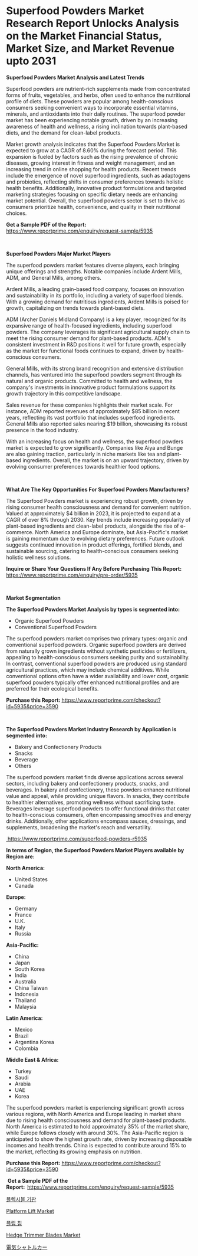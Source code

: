 <p><h1>Superfood Powders Market Research Report Unlocks Analysis on the Market Financial Status, Market Size, and Market Revenue upto 2031</h1></p><p><strong>Superfood Powders Market Analysis and Latest Trends</strong></p>
<p><p>Superfood powders are nutrient-rich supplements made from concentrated forms of fruits, vegetables, and herbs, often used to enhance the nutritional profile of diets. These powders are popular among health-conscious consumers seeking convenient ways to incorporate essential vitamins, minerals, and antioxidants into their daily routines. The superfood powder market has been experiencing notable growth, driven by an increasing awareness of health and wellness, a rising inclination towards plant-based diets, and the demand for clean-label products.</p><p>Market growth analysis indicates that the Superfood Powders Market is expected to grow at a CAGR of 8.60% during the forecast period. This expansion is fueled by factors such as the rising prevalence of chronic diseases, growing interest in fitness and weight management, and an increasing trend in online shopping for health products. Recent trends include the emergence of novel superfood ingredients, such as adaptogens and probiotics, reflecting shifts in consumer preferences towards holistic health benefits. Additionally, innovative product formulations and targeted marketing strategies focusing on specific dietary needs are enhancing market potential. Overall, the superfood powders sector is set to thrive as consumers prioritize health, convenience, and quality in their nutritional choices.</p></p>
<p><strong>Get a Sample PDF of the Report:&nbsp;</strong> <a href="https://www.reportprime.com/enquiry/request-sample/5935">https://www.reportprime.com/enquiry/request-sample/5935</a></p>
<p>&nbsp;</p>
<p><strong>Superfood Powders Major Market Players</strong></p>
<p><p>The superfood powders market features diverse players, each bringing unique offerings and strengths. Notable companies include Ardent Mills, ADM, and General Mills, among others. </p><p>Ardent Mills, a leading grain-based food company, focuses on innovation and sustainability in its portfolio, including a variety of superfood blends. With a growing demand for nutritious ingredients, Ardent Mills is poised for growth, capitalizing on trends towards plant-based diets.</p><p>ADM (Archer Daniels Midland Company) is a key player, recognized for its expansive range of health-focused ingredients, including superfood powders. The company leverages its significant agricultural supply chain to meet the rising consumer demand for plant-based products. ADM's consistent investment in R&D positions it well for future growth, especially as the market for functional foods continues to expand, driven by health-conscious consumers.</p><p>General Mills, with its strong brand recognition and extensive distribution channels, has ventured into the superfood powders segment through its natural and organic products. Committed to health and wellness, the company's investments in innovative product formulations support its growth trajectory in this competitive landscape.</p><p>Sales revenue for these companies highlights their market scale. For instance, ADM reported revenues of approximately $85 billion in recent years, reflecting its vast portfolio that includes superfood ingredients. General Mills also reported sales nearing $19 billion, showcasing its robust presence in the food industry.</p><p>With an increasing focus on health and wellness, the superfood powders market is expected to grow significantly. Companies like Aiya and Bunge are also gaining traction, particularly in niche markets like tea and plant-based ingredients. Overall, the market is on an upward trajectory, driven by evolving consumer preferences towards healthier food options.</p></p>
<p>&nbsp;</p>
<p><strong>What Are The Key Opportunities For Superfood Powders Manufacturers?</strong></p>
<p><p>The Superfood Powders market is experiencing robust growth, driven by rising consumer health consciousness and demand for convenient nutrition. Valued at approximately $4 billion in 2023, it is projected to expand at a CAGR of over 8% through 2030. Key trends include increasing popularity of plant-based ingredients and clean-label products, alongside the rise of e-commerce. North America and Europe dominate, but Asia-Pacific's market is gaining momentum due to evolving dietary preferences. Future outlook suggests continued innovation in product offerings, fortified blends, and sustainable sourcing, catering to health-conscious consumers seeking holistic wellness solutions.</p></p>
<p><strong>Inquire or Share Your Questions If Any Before Purchasing This Report:</strong> <a href="https://www.reportprime.com/enquiry/pre-order/5935">https://www.reportprime.com/enquiry/pre-order/5935</a></p>
<p>&nbsp;</p>
<p><strong>Market Segmentation</strong></p>
<p><strong>The Superfood Powders Market Analysis by types is segmented into:</strong></p>
<p><ul><li>Organic Superfood Powders</li><li>Conventional Superfood Powders</li></ul></p>
<p><p>The superfood powders market comprises two primary types: organic and conventional superfood powders. Organic superfood powders are derived from naturally grown ingredients without synthetic pesticides or fertilizers, appealing to health-conscious consumers seeking purity and sustainability. In contrast, conventional superfood powders are produced using standard agricultural practices, which may include chemical additives. While conventional options often have a wider availability and lower cost, organic superfood powders typically offer enhanced nutritional profiles and are preferred for their ecological benefits.</p></p>
<p><strong>Purchase this Report:&nbsp;</strong><a href="https://www.reportprime.com/checkout?id=5935&price=3590">https://www.reportprime.com/checkout?id=5935&price=3590</a></p>
<p>&nbsp;</p>
<p><strong>The Superfood Powders Market Industry Research by Application is segmented into:</strong></p>
<p><ul><li>Bakery and Confectionery Products</li><li>Snacks</li><li>Beverage</li><li>Others</li></ul></p>
<p><p>The superfood powders market finds diverse applications across several sectors, including bakery and confectionery products, snacks, and beverages. In bakery and confectionery, these powders enhance nutritional value and appeal, while providing unique flavors. In snacks, they contribute to healthier alternatives, promoting wellness without sacrificing taste. Beverages leverage superfood powders to offer functional drinks that cater to health-conscious consumers, often encompassing smoothies and energy drinks. Additionally, other applications encompass sauces, dressings, and supplements, broadening the market's reach and versatility.</p></p>
<p><a href="https://www.reportprime.com/superfood-powders-r5935">&nbsp;https://www.reportprime.com/superfood-powders-r5935</a></p>
<p><strong>In terms of Region, the Superfood Powders Market Players available by Region are:</strong></p>
<p>
    <p> <strong> North America: </strong>
        <ul>
            <li>United States</li>
            <li>Canada</li>
        </ul>
        </p> 
    <p> <strong> Europe: </strong>
        <ul>
            <li>Germany</li>
            <li>France</li>
            <li>U.K.</li>
            <li>Italy</li>
            <li>Russia</li>
        </ul>
        </p> 
    <p> <strong> Asia-Pacific: </strong>
        <ul>
            <li>China</li>
            <li>Japan</li>
            <li>South Korea</li>
            <li>India</li>
            <li>Australia</li>
            <li>China Taiwan</li>
            <li>Indonesia</li>
            <li>Thailand</li>
            <li>Malaysia</li>
        </ul>
        </p> 
    <p> <strong> Latin America: </strong>
        <ul>
            <li>Mexico</li>
            <li>Brazil</li>
            <li>Argentina Korea</li>
            <li>Colombia</li>
        </ul>
        </p> 
    <p> <strong> Middle East & Africa: </strong>
        <ul>
            <li>Turkey</li>
            <li>Saudi</li>
            <li>Arabia</li>
            <li>UAE</li>
            <li>Korea</li>
        </ul>
    </p>
    </p>
<p><p>The superfood powders market is experiencing significant growth across various regions, with North America and Europe leading in market share due to rising health consciousness and demand for plant-based products. North America is estimated to hold approximately 35% of the market share, while Europe follows closely with around 30%. The Asia-Pacific region is anticipated to show the highest growth rate, driven by increasing disposable incomes and health trends. China is expected to contribute around 15% to the market, reflecting its growing emphasis on nutrition.</p></p>
<p><strong>Purchase this Report: </strong><a href="https://www.reportprime.com/checkout?id=5935&price=3590">https://www.reportprime.com/checkout?id=5935&price=3590</a></p>
<p>&nbsp;<strong>Get a Sample PDF of the Report:&nbsp;&nbsp;</strong><a href="https://www.reportprime.com/enquiry/request-sample/5935">https://www.reportprime.com/enquiry/request-sample/5935</a></p>
<p><strong></strong></p>
<p><p><a href="https://medium.com/@greggibson7876/%EC%9C%A0%EC%97%B0-%EA%B8%B0%ED%8C%90-%EC%8B%9C%EC%9E%A5-%EB%8F%99%ED%96%A5-%EB%B0%8F-%EC%A0%84%EB%9E%B5%EC%A0%81-%EC%8B%9C%EC%9E%A5-%EC%9D%B8%EC%82%AC%EC%9D%B4%ED%8A%B8-2024-2031-a6266a951867">플렉시블 기판</a></p><p><a href="https://medium.com/@rasauncoleman1/exploring-platform-lift-market-dynamics-global-trends-and-future-growth-prospects-2024-2031-ac6c3a570d22">Platform Lift Market</a></p><p><a href="https://medium.com/@greggibson7876/%EA%B0%9C%EC%B2%99%ED%95%98%EB%8A%94-%EC%84%B1%EC%9E%A5-%EA%B8%80%EB%A1%9C%EB%B2%8C-%ED%94%8C%EB%A6%BD-%EC%B9%A9-%EC%8B%9C%EC%9E%A5-%EC%97%AD%ED%95%99-%EB%B6%84%EC%84%9D-2024-2031-f9b7f36b2946">플립 칩</a></p><p><a href="https://medium.com/@jillianwyattgb94/hedge-trimmer-blades-market-overview-regional-outlook-and-competitive-strategies-on-hedge-trimmer-27ff52de47bd">Hedge Trimmer Blades Market</a></p><p><a href="https://medium.com/@sashabeier2023/%E3%82%B0%E3%83%AD%E3%83%BC%E3%83%90%E3%83%AB%E9%9B%BB%E5%8B%95%E3%82%B7%E3%83%A3%E3%83%88%E3%83%AB%E3%82%AB%E3%83%BC%E5%B8%82%E5%A0%B4%E3%81%AE%E7%8A%B6%E6%B3%81-%E4%BB%8A%E5%BE%8C%E3%81%AE%E3%83%88%E3%83%AC%E3%83%B3%E3%83%89%E3%81%A8%E5%B8%82%E5%A0%B4%E6%88%A6%E7%95%A5%E4%BA%88%E6%B8%AC-2024%E5%B9%B4-2031%E5%B9%B4-6ceb1d0c5d7e">電気シャトルカー</a></p></p>